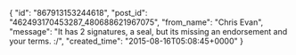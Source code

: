 {
   "id": "867913153244618",
   "post_id": "462493170453287_480688621967075",
   "from_name": "Chris Evan",
   "message": "It has 2 signatures, a seal, but its missing an endorsement and your terms.  :/",
   "created_time": "2015-08-16T05:08:45+0000"
 }
